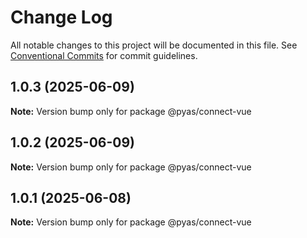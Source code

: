 # Change Log

All notable changes to this project will be documented in this file.
See [Conventional Commits](https://conventionalcommits.org) for commit guidelines.

## 1.0.3 (2025-06-09)

**Note:** Version bump only for package @pyas/connect-vue





## 1.0.2 (2025-06-09)

**Note:** Version bump only for package @pyas/connect-vue





## 1.0.1 (2025-06-08)

**Note:** Version bump only for package @pyas/connect-vue
